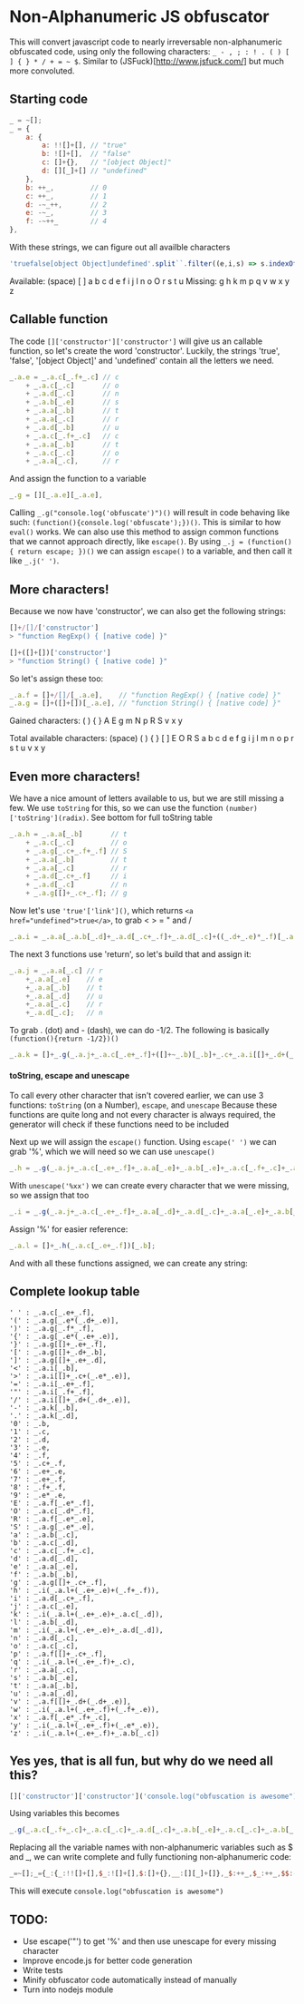 # Non-Alphanumeric JS obfuscator
This will convert javascript code to nearly irreversable non-alphanumeric obfuscated code, using only the following characters: `_ - , ; : ! . ( ) [ ] { } * / + = ~ $`. Similar to (JSFuck)[http://www.jsfuck.com/] but much more convoluted.

## Starting code
```javascript
_ = ~[];
_ = {
    a: {
        a: !![]+[], // "true"
        b: ![]+[],  // "false"
        c: []+{},   // "[object Object]"
        d: [][_]+[] // "undefined"
    },
    b: ++_,         // 0
    c: ++_,         // 1
    d: -~_++,       // 2
    e: -~_,         // 3
    f: -~++_        // 4
},
```

With these strings, we can figure out all availble characters
```javascript
'truefalse[object Object]undefined'.split``.filter((e,i,s) => s.indexOf(e) === i).sort((a, b) => a.localeCompare(b));
```

Available: (space) [ ] a b c d e f i j l n o O r s t u
Missing: g h k m p q v w x y z

## Callable function
The code `[]['constructor']['constructor']` will give us an callable function, so let's create the word 'constructor'. Luckily, the strings 'true', 'false', '[object Object]' and 'undefined' contain all the letters we need.
```javascript
_.a.e = _.a.c[_.f+_.c] // c
    + _.a.c[_.c]       // o
    + _.a.d[_.c]       // n
    + _.a.b[_.e]       // s
    + _.a.a[_.b]       // t
    + _.a.a[_.c]       // r
    + _.a.d[_.b]       // u
    + _.a.c[_.f+_.c]   // c
    + _.a.a[_.b]       // t
    + _.a.c[_.c]       // o
    + _.a.a[_.c],      // r
```
And assign the function to a variable
```javascript
_.g = [][_.a.e][_.a.e],
```
Calling `_.g("console.log('obfuscate')")()` will result in code behaving like such: `(function(){console.log('obfuscate');})()`. This is similar to how `eval()` works.
We can also use this method to assign common functions that we cannot approach directly, like `escape()`. By using `_.j = (function() { return escape; })()` we can assign `escape()` to a variable, and then call it like `_.j(' ')`.

## More characters!
Because we now have 'constructor', we can also get the following strings:
```javascript
[]+/[]/['constructor']
> "function RegExp() { [native code] }"

[]+([]+[])['constructor']
> "function String() { [native code] }"
```

So let's assign these too:
```javascript
_.a.f = []+/[]/[_.a.e],    // "function RegExp() { [native code] }"
_.a.g = []+([]+[])[_.a.e], // "function String() { [native code] }"
```

Gained characters:
( ) { } A E g m N p R S v x y

Total available characters:
(space) ( ) { } [ ] E O R S a b c d e f g i j l m n o p r s t u v x y

## Even more characters!
We have a nice amount of letters available to us, but we are still missing a few. We use `toString` for this, so we can use the function `(number)['toString'](radix)`. See bottom for full toString table
```javascript
_.a.h = _.a.a[_.b]       // t
    + _.a.c[_.c]         // o
    + _.a.g[_.c+_.f+_.f] // S
    + _.a.a[_.b]         // t
    + _.a.a[_.c]         // r
    + _.a.d[_.c+_.f]     // i
    + _.a.d[_.c]         // n
    + _.a.g[[]+_.c+_.f]; // g
```

Now let's use `'true'['link']()`, which returns `<a href="undefined">true</a>`, to grab < > = " and /
```javascript
_.a.i = _.a.a[_.a.b[_.d]+_.a.d[_.c+_.f]+_.a.d[_.c]+((_.d+_.e)*_.f)[_.a.h](_.e*(_.e+_.f))](),
```

The next 3 functions use 'return', so let's build that and assign it:
```javascript
_.a.j = _.a.a[_.c] // r
    +_.a.a[_.e]    // e
    +_.a.a[_.b]    // t
    +_.a.a[_.d]    // u
    +_.a.a[_.c]    // r
    +_.a.d[_.c];   // n
```

To grab . (dot) and - (dash), we can do -1/2. The following is basically `(function(){return -1/2})()`
```javascript
_.a.k = []+_.g(_.a.j+_.a.c[_.e+_.f]+([]+~_.b)[_.b]+_.c+_.a.i[[]+_.d+(_.d+_.e)]+_.d)(),
```

#### toString, escape and unescape
To call every other character that isn't covered earlier, we can use 3 functions: `toString` (on a Number), `escape`, and `unescape`
Because these functions are quite long and not every character is always required, the generator will check if these functions need to be included

Next up we will assign the `escape()` function. Using `escape(' ')` we can grab '%', which we will need so we can use `unescape()`
```javascript
_.h = _.g(_.a.j+_.a.c[_.e+_.f]+_.a.a[_.e]+_.a.b[_.e]+_.a.c[_.f+_.c]+_.a.b[_.c]+_.a.f[[]+_.c+_.f]+_.a.a[_.e])(),
```

With `unescape('%xx')` we can create every character that we were missing, so we assign that too
```javascript
_.i = _.g(_.a.j+_.a.c[_.e+_.f]+_.a.a[_.d]+_.a.d[_.c]+_.a.a[_.e]+_.a.b[_.e]+_.a.c[_.f+_.c]+_.a.b[_.c]+_.a.f[[]+_.c+_.f]+_.a.a[_.e])();
```
Assign '%' for easier reference:
```javascript
_.a.l = []+_.h(_.a.c[_.e+_.f])[_.b];
```

And with all these functions assigned, we can create any string:
## Complete lookup table
```
' ' : _.a.c[_.e+_.f],
'(' : _.a.g[_.e*(_.d+_.e)],
')' : _.a.g[_.f*_.f],
'{' : _.a.g[_.e*(_.e+_.e)],
'}' : _.a.g[[]+_.e+_.f],
'[' : _.a.g[[]+_.d+_.b],
']' : _.a.g[[]+_.e+_.d],
'<' : _.a.i[_.b],
'>' : _.a.i[[]+_.c+(_.e*_.e)],
'=' : _.a.i[_.e+_.f],
'"' : _.a.i[_.f+_.f],
'/' : _.a.i[[]+_.d+(_.d+_.e)],
'-' : _.a.k[_.b],
'.' : _.a.k[_.d],
'0' : _.b,
'1' : _.c,
'2' : _.d,
'3' : _.e,
'4' : _.f,
'5' : _.c+_.f,
'6' : _.e+_.e,
'7' : _.e+_.f,
'8' : _.f+_.f,
'9' : _.e*_.e,
'E' : _.a.f[_.e*_.f],
'O' : _.a.c[_.d*_.f],
'R' : _.a.f[_.e*_.e],
'S' : _.a.g[_.e*_.e],
'a' : _.a.b[_.c],
'b' : _.a.c[_.d],
'c' : _.a.c[_.f+_.c],
'd' : _.a.d[_.d],
'e' : _.a.a[_.e],
'f' : _.a.b[_.b],
'g' : _.a.g[[]+_.c+_.f],
'h' : _.i(_.a.l+(_.e+_.e)+(_.f+_.f)),
'i' : _.a.d[_.c+_.f],
'j' : _.a.c[_.e],
'k' : _.i(_.a.l+(_.e+_.e)+_.a.c[_.d]),
'l' : _.a.b[_.d],
'm' : _.i(_.a.l+(_.e+_.e)+_.a.d[_.d]),
'n' : _.a.d[_.c],
'o' : _.a.c[_.c],
'p' : _.a.f[[]+_.c+_.f],
'q' : _.i(_.a.l+(_.e+_.f)+_.c),
'r' : _.a.a[_.c],
's' : _.a.b[_.e],
't' : _.a.a[_.b],
'u' : _.a.a[_.d],
'v' : _.a.f[[]+_.d+(_.d+_.e)],
'w' : _.i(_.a.l+(_.e+_.f)+(_.f+_.e)),
'x' : _.a.f[_.e*_.f+_.c],
'y' : _.i(_.a.l+(_.e+_.f)+(_.e*_.e)),
'z' : _.i(_.a.l+(_.e+_.f)+_.a.b[_.c])
```

## Yes yes, that is all fun, but why do we need all this?
```javascript
[]['constructor']['constructor']('console.log("obfuscation is awesome")')()
```
Using variables this becomes
```javascript
_.g(_.a.c[_.f+_.c]+_.a.c[_.c]+_.a.d[_.c]+_.a.b[_.e]+_.a.c[_.c]+_.a.b[_.d]+_.a.a[_.e]+_.a.k[_.d]+_.a.b[_.d]+_.a.c[_.c]+_.a.g[[]+_.c+_.f]+_.a.g[_.e*(_.d+_.e)]+_.a.i[_.f+_.f]+_.a.c[_.c]+_.a.c[_.d]+_.a.b[_.b]+_.a.a[_.d]+_.a.b[_.e]+_.a.c[_.f+_.c]+_.a.b[_.c]+_.a.a[_.b]+_.a.d[_.c+_.f]+_.a.c[_.c]+_.a.d[_.c]+_.a.c[_.e+_.f]+_.a.d[_.c+_.f]+_.a.b[_.e]+_.a.c[_.e+_.f]+_.a.b[_.c]+_.i(_.a.l+(_.e+_.f)+(_.f+_.e))+_.a.a[_.e]+_.a.b[_.e]+_.a.c[_.c]+_.i(_.a.l+(_.e+_.e)+_.a.d[_.d])+_.a.a[_.e]+_.a.i[_.f+_.f]+_.a.g[_.f*_.f])()
```
Replacing all the variable names with non-alphanumeric variables such as $ and _, we can write complete and fully functioning non-alphanumeric code:
```javascript
_=~[];_={_:{_:!![]+[],$_:![]+[],$:[]+{},__:[][_]+[]},_$:++_,$_:++_,$$:-~_++,$:-~_,__:-~++_},_._.$$_=_._.$[_.__+_.$_]+_._.$[_.$_]+_._.__[_.$_]+_._.$_[_.$]+_._._[_._$]+_._._[_.$_]+_._.__[_._$]+_._.$[_.__+_.$_]+_._._[_._$]+_._.$[_.$_]+_._._[_.$_],_.$$_=[][_._.$$_][_._.$$_],_._.___=[]+/[]/[_._.$$_],_._.$$=[]+([]+[])[_._.$$_],_._.__$=_._._[_._$]+_._.$[_.$_]+_._.$$[_.$_+_.__+_.__]+_._._[_._$]+_._._[_.$_]+_._.__[_.$_+_.__]+_._.__[_.$_]+_._.$$[[]+_.$_+_.__];_._.$__=_._._[_._.$_[_.$$]+_._.__[_.$_+_.__]+_._.__[_.$_]+((_.$$+_.$)*_.__)[_._.__$](_.$*(_.$+_.__))](),_._.$$$=_._._[_.$_]+_._._[_.$]+_._._[_._$]+_._._[_.$$]+_._._[_.$_]+_._.__[_.$_];_._._$$=[]+_.$$_(_._.$$$+_._.$[_.$+_.__]+([]+~_._$)[_._$]+_.$_+_._.$__[[]+_.$$+(_.$$+_.$)]+_.$$)(),_.$$$=_.$$_(_._.$$$+_._.$[_.$+_.__]+_._._[_.$]+_._.$_[_.$]+_._.$[_.__+_.$_]+_._.$_[_.$_]+_._.___[[]+_.$_+_.__]+_._._[_.$])(),_.$__=_.$$_(_._.$$$+_._.$[_.$+_.__]+_._._[_.$$]+_._.__[_.$_]+_._._[_.$]+_._.$_[_.$]+_._.$[_.__+_.$_]+_._.$_[_.$_]+_._.___[[]+_.$_+_.__]+_._._[_.$])();_._._$=[]+_.$$$(_._.$[_.$+_.__])[_._$];$={$_:_._.$[_.__+_.$_],_:_._.$[_.$_],$$:_._.__[_.$_],$:_._.$_[_.$],_$:_._.$_[_.$$],__:_._._[_.$],_$$:_._._$$[_.$$],_$_:_._.$$[[]+_.$_+_.__],$___:_._.$$[_.$*(_.$$+_.$)],___:_._.$__[_.__+_.__],_$$$:_._.$[_.$$],__$:_._.$_[_._$],$_$:_._._[_.$$],$__:_._.$_[_.$_],____:_._._[_._$],$$_:_._.__[_.$_+_.__],$$$:_._.$[_.$+_.__],$$$_:_.$__(_._._$+(_.$+_.__)+(_.__+_.$)),$$$$:_.$__(_._._$+(_.$+_.$)+_._.__[_.$$]),$$__:_._.$$[_.__*_.__]};_.$$_($.$_+$._+$.$$+$.$+$._+$._$+$.__+$._$$+$._$+$._+$._$_+$.$___+$.___+$._+$._$$$+$.__$+$.$_$+$.$+$.$_+$.$__+$.____+$.$$_+$._+$.$$+$.$$$+$.$$_+$.$+$.$$$+$.$__+$.$$$_+$.__+$.$+$._+$.$$$$+$.__+$.___+$.$$__)()
```
This will execute `console.log("obfuscation is awesome")`

## TODO:
* Use escape('"') to get '%' and then use unescape for every missing character
* Improve encode.js for better code generation
* Write tests
* Minify obfuscator code automatically instead of manually
* Turn into nodejs module
